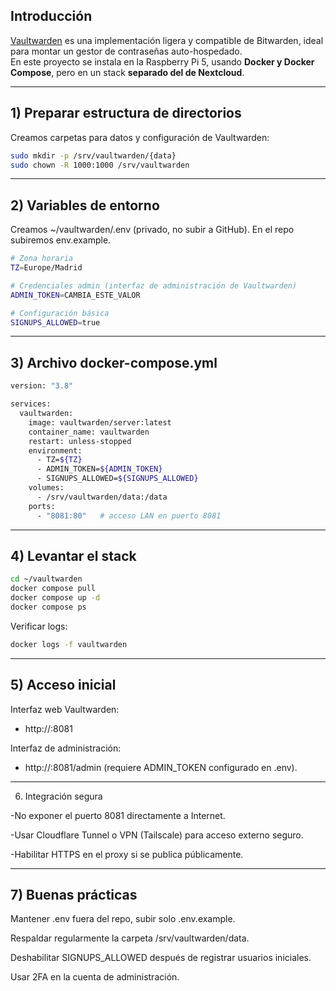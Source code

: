 ## Introducción
[Vaultwarden](https://github.com/dani-garcia/vaultwarden) es una implementación ligera y compatible de Bitwarden, ideal para montar un gestor de contraseñas auto-hospedado.  
En este proyecto se instala en la Raspberry Pi 5, usando **Docker y Docker Compose**, pero en un stack **separado del de Nextcloud**.

---

## 1) Preparar estructura de directorios

Creamos carpetas para datos y configuración de Vaultwarden:

```bash
sudo mkdir -p /srv/vaultwarden/{data}
sudo chown -R 1000:1000 /srv/vaultwarden
```

-------------

## 2) Variables de entorno

Creamos ~/vaultwarden/.env (privado, no subir a GitHub).
En el repo subiremos env.example.

```bash
# Zona horaria
TZ=Europe/Madrid

# Credenciales admin (interfaz de administración de Vaultwarden)
ADMIN_TOKEN=CAMBIA_ESTE_VALOR

# Configuración básica
SIGNUPS_ALLOWED=true
```

--------------

## 3) Archivo docker-compose.yml

```bash
version: "3.8"

services:
  vaultwarden:
    image: vaultwarden/server:latest
    container_name: vaultwarden
    restart: unless-stopped
    environment:
      - TZ=${TZ}
      - ADMIN_TOKEN=${ADMIN_TOKEN}
      - SIGNUPS_ALLOWED=${SIGNUPS_ALLOWED}
    volumes:
      - /srv/vaultwarden/data:/data
    ports:
      - "8081:80"   # acceso LAN en puerto 8081
```

-----

## 4) Levantar el stack

```bash
cd ~/vaultwarden
docker compose pull
docker compose up -d
docker compose ps
```

Verificar logs:

```bash
docker logs -f vaultwarden
```

-----------

## 5) Acceso inicial

Interfaz web Vaultwarden:

- http://<IP-LAN>:8081

Interfaz de administración:

- http://<IP-LAN>:8081/admin
(requiere ADMIN_TOKEN configurado en .env).

--------

6) Integración segura

-No exponer el puerto 8081 directamente a Internet.

-Usar Cloudflare Tunnel o VPN (Tailscale) para acceso externo seguro.

-Habilitar HTTPS en el proxy si se publica públicamente.

-------

## 7) Buenas prácticas

Mantener .env fuera del repo, subir solo .env.example.

Respaldar regularmente la carpeta /srv/vaultwarden/data.

Deshabilitar SIGNUPS_ALLOWED después de registrar usuarios iniciales.

Usar 2FA en la cuenta de administración.


   
